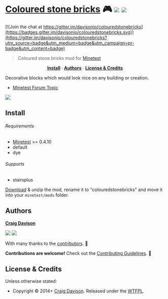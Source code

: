 # [Coloured stone bricks](https://davison.io/minetest/colouredstonebricks) :video_game: [![](https://img.shields.io/travis/davisonio/colouredstonebricks.svg?style=flat-square)](https://travis-ci.org/davisonio/colouredstonebricks) [![](https://img.shields.io/gitter/room/davisonio/colouredstonebricks.svg)](https://gitter.im/davisonio/colouredstonebricks)

[![Join the chat at https://gitter.im/davisonio/colouredstonebricks](https://badges.gitter.im/davisonio/colouredstonebricks.svg)](https://gitter.im/davisonio/colouredstonebricks?utm_source=badge&utm_medium=badge&utm_campaign=pr-badge&utm_content=badge)

> Coloured stone bricks mod for [Minetest](http://www.minetest.net)

<p align="center">
<b><a href="#install">Install</a></b>
·
<b><a href="#authors">Authors</a></b>
·
<b><a href="#license--credits">License & Credits</a></b>
</p>

Decorative blocks which would look nice on any building or creation.

- [Minetest Forum Topic](https://forum.minetest.net/viewtopic.php?id=8784)

![](https://davison.io/assets/img/minetest-colouredstonebricks-screenshot.png)

## Install

###### Requirements

- [Minetest](http://www.minetest.net) >= 0.4.10
- default
- dye

###### Supports

- stairsplus

[Download](https://github.com/davisonio/colouredstonebricks/archive/master.zip) & unzip the mod, rename it to "colouredstonebricks" and move it into your `minetest/mods` folder.

## Authors

**[Craig Davison](https://davison.io)**

[![](https://img.shields.io/github/followers/davisonio.svg?style=social&label=Follow%20davisonio)](https://github.com/davisonio) [![](https://img.shields.io/twitter/follow/davisonio.svg?style=social)](https://twitter.com/davisonio)

With many thanks to the [contributors](https://github.com/davisonio/colouredstonebricks/graphs/contributors). :clap:

**Contributions are welcome!** Check out the [Contributing Guidelines](https://github.com/davisonio/colouredstonebricks/blob/master/CONTRIBUTING.md). :raised_hands:

## License & Credits

Unless otherwise stated:

- Copyright © 2014+ [Craig Davison](https://davison.io). Released under the [WTFPL](http://www.wtfpl.net/txt/copying/).
